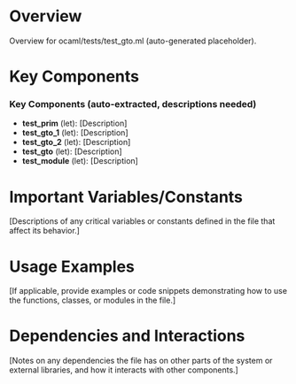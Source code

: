 # Overview

Overview for ocaml/tests/test_gto.ml (auto-generated placeholder).

# Key Components

### Key Components (auto-extracted, descriptions needed)
- **test_prim** (let): [Description]
- **test_gto_1** (let): [Description]
- **test_gto_2** (let): [Description]
- **test_gto** (let): [Description]
- **test_module** (let): [Description]

# Important Variables/Constants

[Descriptions of any critical variables or constants defined in the file that affect its behavior.]

# Usage Examples

[If applicable, provide examples or code snippets demonstrating how to use the functions, classes, or modules in the file.]

# Dependencies and Interactions

[Notes on any dependencies the file has on other parts of the system or external libraries, and how it interacts with other components.]
